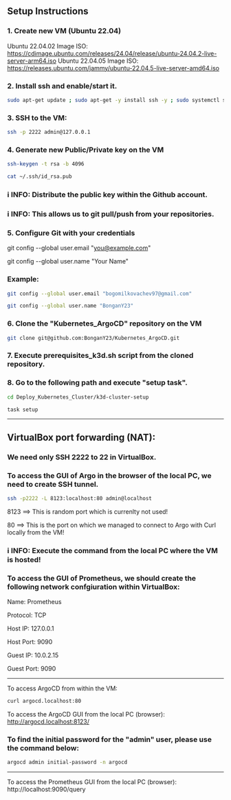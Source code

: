 ## Setup Instructions

### 1. Create new VM (Ubuntu 22.04)

Ubuntu 22.04.02 Image ISO: https://cdimage.ubuntu.com/releases/24.04/release/ubuntu-24.04.2-live-server-arm64.iso
Ubuntu 22.04.05 Image ISO: https://releases.ubuntu.com/jammy/ubuntu-22.04.5-live-server-amd64.iso

### 2. Install ssh and enable/start it.

```bash
sudo apt-get update ; sudo apt-get -y install ssh -y ; sudo systemctl start ssh ; sudo systemctl enable ssh ; sudo systemctl status ssh
```

### 3. SSH to the VM:

```bash
ssh -p 2222 admin@127.0.0.1
```

### 4. Generate new Public/Private key on the VM
```bash
ssh-keygen -t rsa -b 4096
```
```bash
cat ~/.ssh/id_rsa.pub
```

### ℹ️ INFO: Distribute the public key within the Github account.

### ℹ️ INFO: This allows us to git pull/push from your repositories.

### 5. Configure Git with your credentials

git config --global user.email "you@example.com"

git config --global user.name "Your Name"

### Example:

```bash
git config --global user.email "bogomilkovachev97@gmail.com"
```
```bash
git config --global user.name "BonganY23"
```

### 6. Clone the "Kubernetes_ArgoCD" repository on the VM

```bash
git clone git@github.com:BonganY23/Kubernetes_ArgoCD.git
```

### 7. Execute prerequisites_k3d.sh script from the cloned repository.
### 8. Go to the following path and execute "setup task".

```bash
cd Deploy_Kubernetes_Cluster/k3d-cluster-setup
```
```bash
task setup
```
---------------------------------------------------------------------------------------------------------------------------------------------------

## VirtualBox port forwarding (NAT):

### We need only SSH 2222 to 22 in VirtualBox.

### To access the GUI of Argo in the browser of the local PC, we need to create SSH tunnel.

```bash
ssh -p2222 -L 8123:localhost:80 admin@localhost
```

8123 ==> This is random port which is currenlty not used! 

80 ==> This is the port on which we managed to connect to Argo with Curl locally from the VM!

### ℹ️ INFO: Execute the command from the local PC where the VM is hosted!

### To access the GUI of Prometheus, we should create the following network confgiuration within VirtualBox:

Name: Prometheus

Protocol: TCP

Host IP: 127.0.0.1

Host Port: 9090

Guest IP: 10.0.2.15

Guest Port: 9090

---------------------------------------------------------------------------------------------------------------------------------------------------

To access ArgoCD from within the VM:

```bash
curl argocd.localhost:80
```

To access the ArgoCD GUI from the local PC (browser):
http://argocd.localhost:8123/

### To find the initial password for the "admin" user, please use the command below:
```bash
argocd admin initial-password -n argocd
```

---------------------------------------------------------------------------------------------------------------------------------------------------

To access the Prometheus GUI from the local PC (browser):
http://localhost:9090/query
